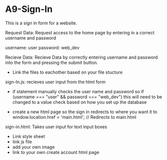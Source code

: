 # A9-Sign-In
This is a sign in form for a website.

Request Data: Request access to the home page by entering in a correct username and password

  username: user
  password: web_dev

Recieve Data: Recieve Data by correctly entering username and password into the form and pressing the submit button.

- Link the files to eachother based on your file stucture

sign-In.js: recieves user input from the html form
  - if statement manually checks the user name and password so 
      if (username === "user" && password === "web_dev")
      this will need to be changed to a value check based on how you set up the database

  - create a new html page so the sign in redirects to where you want it to
      window.location.href = 'main.html'; // Redirects to main.html

sign-in.html: Takes user input for text input boxes 
  - Link style sheet
  - link js file
  - add your own image
  - link to your own create account html page



    
  
